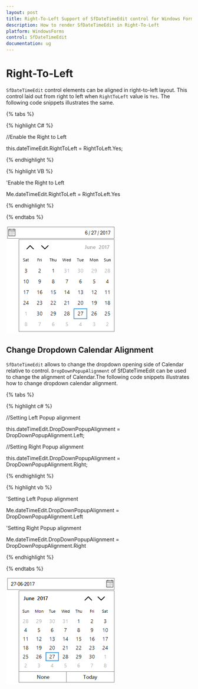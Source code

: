 ```yaml
---
layout: post
title: Right-To-Left Support of SfDateTimeEdit control for Windows Forms
description: How to render SfDateTimeEdit in Right-To-Left
platform: WindowsForms
control: SfDateTimeEdit
documentation: ug
---
```


# Right-To-Left

`SfDateTimeEdit` control elements can be aligned in right-to-left layout. This control laid out from right to left when `RightToLeft` value is `Yes`. The following code snippets illustrates the same.

{% tabs %}

{% highlight C# %}

//Enable the Right to Left

this.dateTimeEdit.RightToLeft = RightToLeft.Yes;

{% endhighlight  %}

{% highlight VB %}

'Enable the Right to Left

Me.dateTimeEdit.RightToLeft = RightToLeft.Yes

{% endhighlight  %}

{% endtabs %}

![](righttoleft-images/lefttoright.png)

## Change Dropdown Calendar Alignment

`SfDateTimeEdit` allows to change the dropdown opening side of Calendar relative to control. `DropDownPopupAlignment` of SfDateTimeEdit can be used to change the alignment of Calendar.The following code snippets illustrates how to change dropdown calendar alignment.

{% tabs %}

{% highlight c# %}

//Setting Left Popup alignment

this.dateTimeEdit.DropDownPopupAlignment = DropDownPopupAlignment.Left;

//Setting Right Popup alignment

this.dateTimeEdit.DropDownPopupAlignment = DropDownPopupAlignment.Right;

{% endhighlight  %}

{% highlight vb %}

'Setting Left Popup alignment

Me.dateTimeEdit.DropDownPopupAlignment = DropDownPopupAlignment.Left

'Setting Right Popup alignment

Me.dateTimeEdit.DropDownPopupAlignment = DropDownPopupAlignment.Right

{% endhighlight  %}

{% endtabs %} 

![](appearance-images/popupalignment.png)